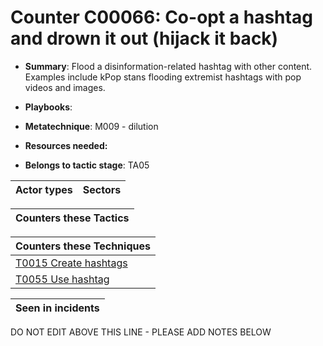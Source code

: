 # Counter C00066: Co-opt a hashtag and drown it out (hijack it back)

* **Summary**: Flood a disinformation-related hashtag with other content. Examples include kPop stans flooding extremist hashtags with pop videos and images. 

* **Playbooks**: 

* **Metatechnique**: M009 - dilution

* **Resources needed:** 

* **Belongs to tactic stage**: TA05


| Actor types | Sectors |
| ----------- | ------- |



| Counters these Tactics |
| ---------------------- |



| Counters these Techniques |
| ------------------------- |
| [T0015 Create hashtags](../generated_pages/techniques/T0015.md) |
| [T0055 Use hashtag](../generated_pages/techniques/T0055.md) |



| Seen in incidents |
| ----------------- |


DO NOT EDIT ABOVE THIS LINE - PLEASE ADD NOTES BELOW
